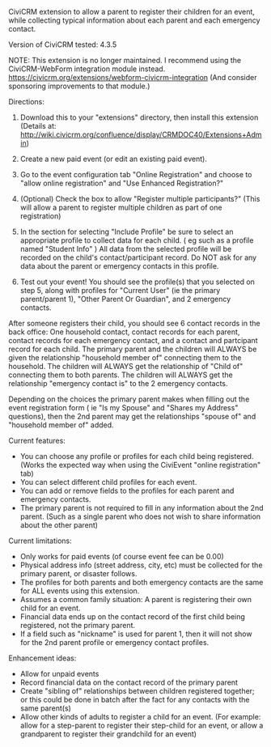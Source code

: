 CiviCRM extension to allow a parent to register their children for an event, while collecting typical information about each parent and each emergency contact.

Version of CiviCRM tested: 4.3.5

NOTE: This extension is no longer maintained. I recommend using the CiviCRM-WebForm integration module instead. https://civicrm.org/extensions/webform-civicrm-integration  (And consider sponsoring improvements to that module.) 

Directions:

1) Download this to your "extensions" directory, then install this extension (Details at: http://wiki.civicrm.org/confluence/display/CRMDOC40/Extensions+Admin)

2) Create a new paid event (or edit an existing paid event).

3) Go to the event configuration tab "Online Registration" and choose to "allow online registration" and "Use Enhanced Registration?"

4) (Optional) Check the box to allow "Register multiple participants?" (This will allow a parent to register multiple children as part of one registration)

5) In the section for selecting "Include Profile" be sure to select an appropriate profile to collect data for each child. ( eg such as a profile named "Student Info" ) All data from the selected profile will be recorded on the child's contact/participant record. Do NOT ask for any data about the parent or emergency contacts in this profile.

6) Test out your event! You should see the profile(s) that you selected on step 5, along with profiles for "Current User" (ie the primary parent/parent 1), "Other Parent Or Guardian", and 2 emergency contacts.

After someone registers their child, you should see 6 contact records in the back office: One household contact, contact records for each parent, contact records for each emergency contact, and a contact and partcipant record for each child. The primary parent and the children will ALWAYS be given the relationship "household member of" connecting them to the household. The children will ALWAYS get the relationship of "Child of" connecting them to both parents. The children will ALWAYS get the relationship "emergency contact is" to the 2 emergency contacts.

Depending on the choices the primary parent makes when filling out the event registration form ( ie "Is my Spouse" and "Shares my Address" questions), then the 2nd parent may get the relationships "spouse of" and "household member of" added.

Current features:

- You can choose any profile or profiles for each child being registered. (Works the expected way when using the CiviEvent "online registration" tab)
- You can select different child profiles for each event.
- You can add or remove fields to the profiles for each parent and emergency contacts.
- The primary parent is not required to fill in any information about the 2nd parent. (Such as a single parent who does not wish to share information about the other parent)

Current limitations:

- Only works for paid events (of course event fee can be 0.00)
- Physical address info (street address, city, etc) must be collected for the primary parent, or disaster follows.
- The profiles for both parents and both emergency contacts are the same for ALL events using this extension.
- Assumes a common family situation: A parent is registering their own child for an event.
- Financial data ends up on the contact record of the first child being registered, not the primary parent.
- If a field such as "nickname" is used for parent 1, then it will not show for the 2nd parent profile or emergency contact profiles.


Enhancement ideas:

- Allow for unpaid events
- Record financial data on the contact record of the primary parent
- Create "sibling of" relationships between children registered together; or this could be done in batch after the fact for any contacts with the same parent(s)
- Allow other kinds of adults to register a child for an event. (For example: allow for a step-parent to register their step-child for an event, or allow a grandparent to register their grandchild for an event)
